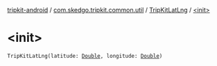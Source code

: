 [tripkit-android](../../index.md) / [com.skedgo.tripkit.common.util](../index.md) / [TripKitLatLng](index.md) / [&lt;init&gt;](./-init-.md)

# &lt;init&gt;

`TripKitLatLng(latitude: `[`Double`](https://kotlinlang.org/api/latest/jvm/stdlib/kotlin/-double/index.html)`, longitude: `[`Double`](https://kotlinlang.org/api/latest/jvm/stdlib/kotlin/-double/index.html)`)`